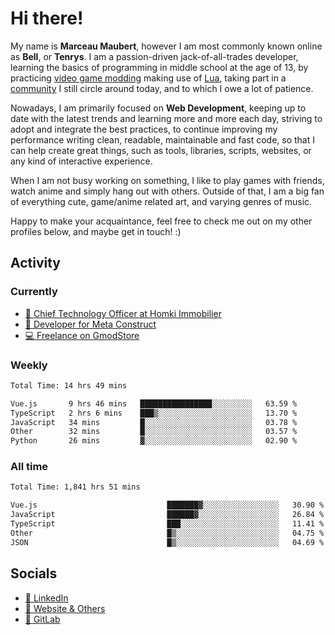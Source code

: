 # Hi there!

My name is **Marceau Maubert**, however I am most commonly known online as **Bell**, or **Tenrys**. I am a passion-driven jack-of-all-trades developer, learning the basics of programming in middle school at the age of 13, by practicing [video game modding](https://garrysmod.com) making use of [Lua](https://lua.org), taking part in a [community](https://metastruct.net) I still circle around today, and to which I owe a lot of patience.

Nowadays, I am primarily focused on **Web Development**, keeping up to date with the latest trends and learning more and more each day, striving to adopt  and integrate the best practices, to continue improving my performance writing clean, readable, maintainable and fast code, so that I can help create great things, such as tools, libraries, scripts, websites, or any kind of interactive experience.

When I am not busy working on something, I like to play games with friends, watch anime and simply hang out with others. Outside of that, I am a big fan of everything cute, game/anime related art, and varying genres of music.

Happy to make your acquaintance, feel free to check me out on my other profiles below, and maybe get in touch! :)

## Activity

### Currently

- [🏢 Chief Technology Officer at Homki Immobilier](https://homki-immobilier.com)
- [🎈 Developer for Meta Construct](https://metastruct.net)
- [💻 Freelance on GmodStore](https://www.gmodstore.com/users/Tenrys)

### Weekly
<!--START_SECTION:wakaWeekly-->

```txt
Total Time: 14 hrs 49 mins

Vue.js       9 hrs 46 mins   ████████████████░░░░░░░░░   63.59 %
TypeScript   2 hrs 6 mins    ███▒░░░░░░░░░░░░░░░░░░░░░   13.70 %
JavaScript   34 mins         █░░░░░░░░░░░░░░░░░░░░░░░░   03.78 %
Other        32 mins         █░░░░░░░░░░░░░░░░░░░░░░░░   03.57 %
Python       26 mins         ▓░░░░░░░░░░░░░░░░░░░░░░░░   02.90 %
```

<!--END_SECTION:wakaWeekly-->

### All time
<!--START_SECTION:wakaTotal-->

```txt
Total Time: 1,841 hrs 51 mins

Vue.js                             ███████▓░░░░░░░░░░░░░░░░░   30.90 %
JavaScript                         ██████▓░░░░░░░░░░░░░░░░░░   26.84 %
TypeScript                         ███░░░░░░░░░░░░░░░░░░░░░░   11.41 %
Other                              █▒░░░░░░░░░░░░░░░░░░░░░░░   04.75 %
JSON                               █▒░░░░░░░░░░░░░░░░░░░░░░░   04.69 %
```

<!--END_SECTION:wakaTotal-->

## Socials

- [👔 LinkedIn](https://www.linkedin.com/in/marceau-maubert)
- [🔗 Website & Others](https://bell.moe)
- [🦊 GitLab](https://gitlab.com/Tenrys)
